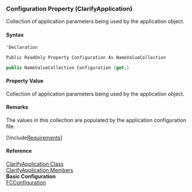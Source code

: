 ﻿### Configuration Property (ClarifyApplication)

Collection of application parameters being used by the application object.

#### Syntax

```vbnet
'Declaration

Public ReadOnly Property Configuration As NameValueCollection
```

```csharp
public NameValueCollection Configuration {get;}
```

#### Property Value

Collection of application parameters being used by the application object.

#### Remarks

The values in this collection are populated by the application configuration file.

[!include[Requirements](../partials/requirements.md)]

#### Reference

[ClarifyApplication Class](fcSDK~FChoice.Foundation.Clarify.ClarifyApplication.md)  
[ClarifyApplication Members](fcSDK~FChoice.Foundation.Clarify.ClarifyApplication_members.md)  
**Basic Configuration**  
[FCConfiguration](FChoice.Common~FChoice.Common.FCConfiguration~Current.md)